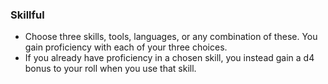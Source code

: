 ### Skillful

- Choose three skills, tools, languages, or any combination of these.
  You gain proficiency with each of your three choices.
- If you already have proficiency in a chosen skill, you instead gain a d4 bonus to your roll when you use that skill.
